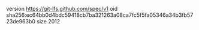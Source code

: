 version https://git-lfs.github.com/spec/v1
oid sha256:ec64bb0d4bdc59418cb7ba321263a08ca7fc5f5fa05346a34b3fb5723de963b0
size 2012
